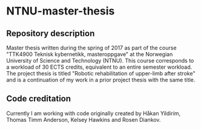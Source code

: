 # NTNU-master-thesis
Repository description
------
Master thesis written during the spring of 2017 as part of the course "TTK4900 Teknisk kybernetikk, masteroppgave" at the Norwegian University of Science and Technology (NTNU). This course corresponds to a workload of 30 ECTS credits, equivalent to an entire semester workload. The project thesis is titled "Robotic rehabilitation of upper-limb after stroke" and is a continuation of my work in a prior project thesis with the same title.

Code creditation
------
Currently I am working with code originally created by Håkan Yildirim, Thomas Timm Anderson, Kelsey Hawkins and Rosen Diankov.
